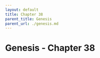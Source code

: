 ```yaml
---
layout: default
title: Chapter 38
parent_title: Genesis
parent_url: ./genesis.md
---
```


# Genesis - Chapter 38
